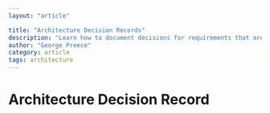 ```yaml
---
layout: "article"

title: "Architecture Decision Records"
description: "Learn how to document decisions for requirements that are architecturally significant"
author: "George Preece"
category: article
tags: architecture
---
```

# Architecture Decision Record
